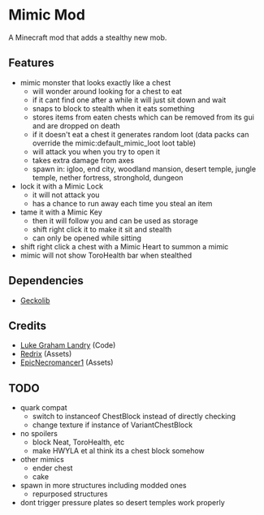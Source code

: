 # Mimic Mod 

A Minecraft mod that adds a stealthy new mob.  

## Features 

- mimic monster that looks exactly like a chest
    - will wonder around looking for a chest to eat
    - if it cant find one after a while it will just sit down and wait
    - snaps to block to stealth when it eats something
    - stores items from eaten chests which can be removed from its gui and are dropped on death
    - if it doesn't eat a chest it generates random loot (data packs can override the mimic:default_mimic_loot loot table)
    - will attack you when you try to open it
    - takes extra damage from axes
    - spawn in: igloo, end city, woodland mansion, desert temple, jungle temple, nether fortress, stronghold, dungeon
- lock it with a Mimic Lock
    - it will not attack you 
    - has a chance to run away each time you steal an item
- tame it with a Mimic Key
    - then it will follow you and can be used as storage
    - shift right click it to make it sit and stealth
    - can only be opened while sitting
- shift right click a chest with a Mimic Heart to summon a mimic
- mimic will not show ToroHealth bar when stealthed

## Dependencies 
- [Geckolib](https://www.curseforge.com/minecraft/mc-mods/geckolib)

## Credits 
- [Luke Graham Landry](https://github.com/LukeGrahamLandry) (Code)
- [Redrix](https://www.curseforge.com/members/redrixttv/projects) (Assets)
- [EpicNecromancer1](https://www.curseforge.com/members/epicnecromancer1) (Assets)

## TODO
- quark compat 
  - switch to instanceof ChestBlock instead of directly checking
  - change texture if instance of VariantChestBlock
- no spoilers
  - block Neat, ToroHealth, etc
  - make HWYLA et al think its a chest block somehow
- other mimics
  - ender chest
  - cake
- spawn in more structures including modded ones
  - repurposed structures
- dont trigger pressure plates so desert temples work properly